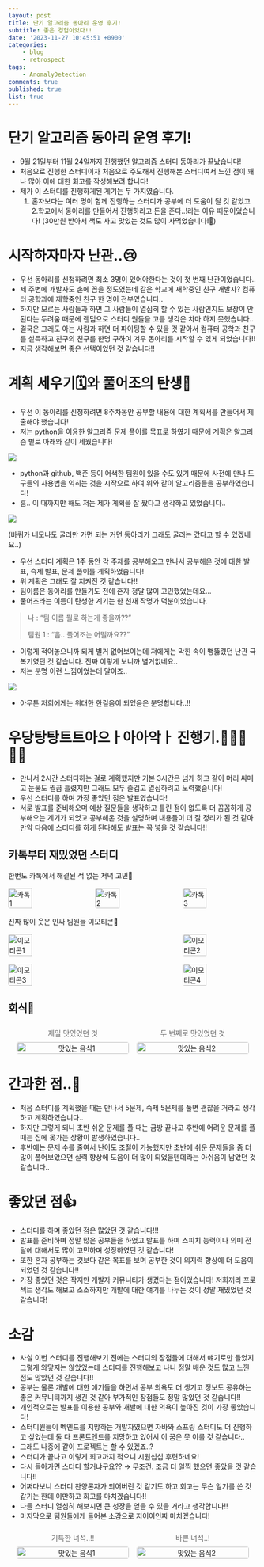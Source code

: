 ```yaml
---
layout: post
title: 단기 알고리즘 동아리 운영 후기!
subtitle: 좋은 경험이었다!!
date: '2023-11-27 10:45:51 +0900'
categories:
    - blog
    - retrospect
tags:
    - AnomalyDetection
comments: true
published: true
list: true
---
```

<style>
.image-grid {
  display: flex;
  justify-content: space-between;
  align-items: center;
  gap: 1rem;
  margin: 1rem 0;
}

.image-grid img {
  max-width: 30%; /* 너비 제한 추가 */
  height: auto;
  flex: 1;
  border-radius: 4px;
  object-fit: contain; /* 이미지 비율 유지 */
}

.image-row {
  display: flex;
  justify-content: center;
  align-items: center;
  gap: 1rem;
  margin: 1rem 0;
  flex-wrap: wrap; /* 필요시 줄바꿈 */
}

.image-cell {
  flex: 0 1 45%; /* 최대 너비 제한 */
  text-align: center;
}

.image-cell img {
  max-width: 100%;
  height: auto;
  border-radius: 4px;
  object-fit: contain;
}

.image-cell p {
  margin: 0.5rem 0;
  font-size: 0.9rem;
  color: #666;
}

/* 개별 이미지 스타일 */
.post img {
  max-width: 100%;
  height: auto;
  display: block;
  margin: 1rem auto;
  border-radius: 4px;
}

/* 반응형 처리 */
@media (max-width: 768px) {
  .image-grid {
    flex-direction: column;
  }
  
  .image-grid img {
    max-width: 100%;
  }
  
  .image-cell {
    flex: 0 1 100%;
  }
}

</style>

# 단기 알고리즘 동아리 운영 후기!

- 9월 21일부터 11월 24일까지 진행했던 알고리즘 스터디 동아리가 끝났습니다!
- 처음으로 진행한 스터디이자 처음으로 주도해서 진행해본 스터디여서 느낀 점이 꽤나 많아 이에 대한 회고를 작성해보려 합니다!
- 제가 이 스터디를 진행하게된 계기는 두 가지였습니다. 
	1. 혼자보다는 여러 명이 함께 진행하는 스터디가 공부에 더 도움이 될 것 같았고 
    2.학교에서 동아리를 만들어서 진행하라고 돈을 준다..!라는 이유 때문이었습니다! (30만원 받아서 책도 사고 맛있는 것도 많이 사먹었습니다!🍴)

# 시작하자마자 난관..😢

- 우선 동아리를 신청하려면 최소 3명이 있어야한다는 것이 첫 번째 난관이었습니다..
- 제 주변에 개발자도 손에 꼽을 정도였는데 같은 학교에 재학중인 친구 개발자? 컴퓨터 공학과에 재학중인 친구 한 명이 전부였습니다..
- 하지만 모르는 사람들과 하면 그 사람들이 열심히 할 수 있는 사람인지도 보장이 안 된다는 두려움 때문에 랜덤으로 스터디 원들을 고를 생각은 차마 하지 못했습니다..
- 결국은 그래도 아는 사람과 하면 더 파이팅할 수 있을 것 같아서 컴퓨터 공학과 친구를 설득하고 친구의 친구를 한명 구하여 겨우 동아리를 시작할 수 있게 되었습니다!!
- 지금 생각해보면 좋은 선택이었던 것 같습니다!!

# 계획 세우기🗓️와 풀어조의 탄생👶

- 우선 이 동아리를 신청하려면 8주차동안 공부할 내용에 대한 계획서를 만들어서 제출해야 했습니다!
- 저는 python을 이용한 알고리즘 문제 풀이를 목표로 하였기 때문에 계획은 알고리즘 별로 아래와 같이 세웠습니다!

![](https://velog.velcdn.com/images/alswp006/post/d9f435a4-2334-4264-8a3f-b965325b32c5/image.png)


- python과 github, 백준 등이 어색한 팀원이 있을 수도 있기 때문에 사전에 만나 도구들의 사용법을 익히는 것을 시작으로 하여 위와 같이 알고리즘들을 공부하였습니다!
- 흠.. 이 때까지만 해도 저는 제가 계획을 잘 짰다고 생각하고 있었습니다..

![](https://velog.velcdn.com/images/alswp006/post/72e2c17c-d5f6-4e95-bb30-63ad9cd2c7b6/image.png)

(바퀴가 네모나도 굴러만 가면 되는 거면 동아리가 그래도 굴러는 갔다고 할 수 있겠네요..)

- 우선 스터디 계획은 1주 동안 각 주제를 공부해오고 만나서 공부해온 것에 대한 발표, 숙제 발표, 문제 풀이를 계획하였습니다!
- 위 계획은 그래도 잘 지켜진 것 같습니다!!
- 팀이름은 동아리를 만들기도 전에 혼자 정말 많이 고민했었는데요…
- 풀어조라는 이름이 탄생한 계기는 한 천재 작명가 덕분이었습니다.

> 나 : “팀 이름 뭘로 하는게 좋을까??”
> 
> 팀원 1 : “음.. 풀어조는 어떨까요??”
> 

- 이렇게 적어놓으니까 되게 별거 없어보이는데 저에게는 막힌 속이 뻥뚫렸던 난관 극복기였던 것 같습니다. 진짜 이렇게 보니까 별거없네요..
- 저는 분명 이런 느낌이었는데 말이죠..

![](https://velog.velcdn.com/images/alswp006/post/2eb35170-2a66-458f-a6af-d486e8dbbcd4/image.png)

- 아무튼 저희에게는 위대한 한걸음이 되었음은 분명합니다..!!

# 우당탕탕트트아으ㅏ아아악ㅏ 진행기.🏃‍♀️🏃🏃‍♂️

- 만나서 2시간 스터디하는 걸로 계획했지만 기본 3시간은 넘게 하고 같이 머리 싸매고 눈물도 찔끔 흘렸지만 그래도 모두 즐겁고 열심하려고 노력했습니다!
- 우선 스터디를 하며 가장 좋았던 점은 발표였습니다!
- 서로 발표를 준비해오며 예상 질문들을 생각하고 틀린 점이 없도록 더 꼼꼼하게 공부해오는 계기가 되었고 공부해온 것을 설명하며 내용들이 더 잘 정리가 된 것 같아 만약 다음에 스터디를 하게 된다해도 발표는 꼭 넣을 것 같습니다!!

## 카톡부터 재밌었던 스터디

한번도 카톡에서 해결된 적 없는 저녁 고민🤔
<div class="image-grid">
  <img src="https://velog.velcdn.com/images/alswp006/post/9b2416c4-5f5e-4c61-b858-f8df40078280/image.png" alt="카톡1" width="32%">
  <img src="https://velog.velcdn.com/images/alswp006/post/4e114106-2870-4011-8920-d54bcfc0e718/image.png" alt="카톡2" width="32%">
  <img src="https://velog.velcdn.com/images/alswp006/post/ff82d726-e0aa-4159-8dd2-9a46cf0a9143/image.png" alt="카톡3" width="32%">
</div>

진짜 많이 웃은 인싸 팀원들 이모티콘🤣
<div class="image-grid">
  <img src="https://velog.velcdn.com/images/alswp006/post/60075526-7e3b-409d-937d-e40b6d8a8c4a/image.png" alt="이모티콘1" width="32%">
  <img src="https://velog.velcdn.com/images/alswp006/post/9c004b60-0ecb-4aad-ae15-afbb41f28ca4/image.png" alt="이모티콘2" width="32%">
</div>

<div class="image-grid">
  <img src="https://velog.velcdn.com/images/alswp006/post/23f1a831-25f0-4446-811e-53d62c2bf7b7/image.png" alt="이모티콘3" width="32%">
  <img src="https://velog.velcdn.com/images/alswp006/post/b0e567b5-d88c-4c5f-91ae-4284000f4dd2/image.png" alt="이모티콘4" width="32%">
</div>

## 회식🥓

<div class="image-row">
  <div class="image-cell">
    <p>제일 맛있었던 것</p>
    <img src="https://velog.velcdn.com/images/alswp006/post/b770cf2d-49d6-4c97-9fb4-ef7962c5568a/image.png" alt="맛있는 음식1" width="100%">
  </div>
  <div class="image-cell">
    <p>두 번째로 맛있었던 것</p>
    <img src="https://velog.velcdn.com/images/alswp006/post/478095a5-90fa-47f2-898d-a471f0363f8c/image.png" alt="맛있는 음식2" width="100%">
  </div>
</div>

# 간과한 점..🤔

- 처음 스터디를 계획했을 때는 만나서 5문제, 숙제 5문제를 풀면 괜찮을 거라고 생각하고 계획하였습니다..
- 하지만 그렇게 되니 초반 쉬운 문제를 풀 때는 금방 끝나고 후반에 어려운 문제를 풀 때는 집에 못가는 상황이 발생하였습니다..
- 후반에는 문제 수를 줄여서 난이도 조절이 가능했지만 초반에 쉬운 문제들을 좀 더 많이 풀어보았으면 실력 향상에 도움이 더 많이 되었을텐데라는 아쉬움이 남았던 것 같습니다..

# 좋았던 점👍

- 스터디를 하며 좋았던 점은 많았던 것 같습니다!!!
- 발표를 준비하며 정말 많은 공부들을 하였고 발표를 하며 스피치 능력이나 의미 전달에 대해서도 많이 고민하며 성장하였던 것 같습니다!
- 또한 혼자 공부하는 것보다 같은 목표를 보며 공부한 것이 의지력 향상에 더 도움이 되었던 것 같습니다!!
- 가장 좋았던 것은 작지만 개발자 커뮤니티가 생겼다는 점이었습니다! 저희끼리 프로젝트 생각도 해보고 소소하지만 개발에 대한 얘기를 나누는 것이 정말 재밌었던 것 같습니다!

# 소감

- 사실 이번 스터디를 진행해보기 전에는 스터디의 장점들에 대해서 얘기로만 들었지 그렇게 와닿지는 않았었는데 스터디를 진행해보고 나니 정말 배운 것도 많고 느낀 점도 많았던 것 같습니다!!
- 공부는 물론 개발에 대한 얘기들을 하면서 공부 의욕도 더 생기고 정보도 공유하는 좋은 커뮤니티까지 생긴 것 같아 부가적인 장점들도 정말 많았던 것 같습니다!!
- 개인적으로는 발표를 이용한 공부와 개발에 대한 의욕이 높아진 것이 가장 좋았습니다!
- 스터디원들이 벡엔드를 지망하는 개발자였으면 자바와 스프링 스터디도 더 진행하고 싶었는데 둘 다 프론트엔드를 지망하고 있어서 이 꿈은 못 이룰 것 같습니다..
- 그래도 나중에 같이 프로젝트는 할 수 있겠죠..?
- 스터디가 끝나고 이렇게 회고까지 적으니 시원섭섭 후련하네요!
- 다시 돌아가면 스터디 할거냐구요??
    → 무조건. 조금 더 일찍 했으면 좋았을 것 같습니다!!
- 어쩌다보니 스터디 찬양론자가 되어버린 것 같기도 하고 회고는 무슨 일기를 쓴 것 같기는 한데 이만하고 회고를 마치겠습니다!!
- 다들 스터디 열심히 해보시면 큰 성장을 얻을 수 있을 거라고 생각합니다!!
- 마지막으로 팀원들에게 들어본 소감으로 지이이인짜 마치겠습니다!

<div class="image-row">
  <div class="image-cell">
    <p>기특한 녀석..!!</p>
    <img src="https://velog.velcdn.com/images/alswp006/post/2e9b04e2-f7c7-44fe-8825-24c7452cd8ea/image.png" alt="맛있는 음식1" width="100%">
  </div>
  <div class="image-cell">
    <p>바쁜 녀석..!</p>
    <img src="https://velog.velcdn.com/images/alswp006/post/9668c8d6-8bf0-43d9-b179-1fbc1aa0fc93/image.png" alt="맛있는 음식2" width="100%">
  </div>
</div>
